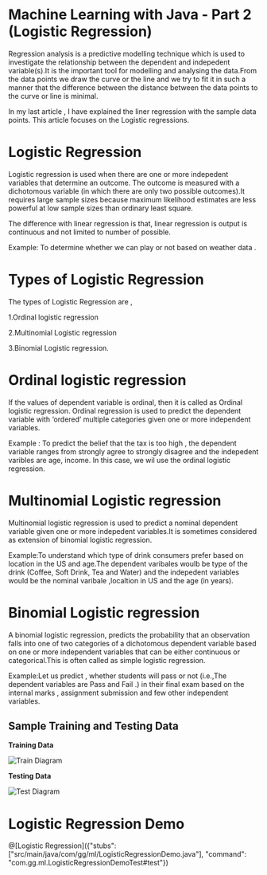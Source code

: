 # Machine Learning with Java - Part 2 (Logistic Regression)

Regression analysis is a predictive modelling technique which is used to investigate the relationship between the dependent and indepedent variable(s).It is the important tool for modelling and analysing the data.From the data points we draw the curve or the line and we try to fit it in such a manner that the difference  between the distance between the data points to the curve or line is minimal.

In my last article , I have explained the liner regression with the sample data points. This article focuses on the Logistic regressions.


# Logistic Regression

Logistic regression is used when there are one or more indepedent variables that determine an outcome. The outcome is measured with a dichotomous variable (in which there are only two possible outcomes).It requires large sample sizes because maximum likelihood estimates are less powerful at low sample sizes than ordinary least square.

The difference with linear regression is that, linear regression is output is continuous and not limited to number of possible.

Example: To determine whether we can play or not based on weather data .

# Types of Logistic Regression

The types of Logistic Regression are ,

1.Ordinal logistic regression

2.Multinomial Logistic regression

3.Binomial Logistic regression.

# Ordinal logistic regression

If the values of dependent variable is ordinal, then it is called as Ordinal logistic regression. Ordinal regression is used to predict the dependent variable with ‘ordered’ multiple categories given one or more independent variables. 

Example : To predict the belief that the tax is too high , the dependent variable ranges from strongly agree to strongly disagree and the indepedent varibles are age, income. In this case, we wil use the ordinal logistic regression.


# Multinomial Logistic regression

Multinomial logistic regression is used to predict a nominal dependent variable given one or more indepedent variables.It is sometimes considered as extension of binomial logistic regression.

Example:To understand which type of drink consumers prefer based on location in the US and age.The dependent varibales woulb be type of the drink (Coffee, Soft Drink, Tea and Water) and the indepedent variables would be the nominal varibale ,localtion in US and the age (in years).

# Binomial Logistic regression

A binomial logistic regression, predicts the probability that an observation falls into one of two categories of a dichotomous dependent variable based on one or more independent variables that can be either continuous or categorical.This is often called as simple logistic regression.


Example:Let us predict , whether students will pass or not (i.e.,The dependent variables are Pass and Fail .) in their final exam based on the internal marks , assignment submission and few other independent variables. 

## Sample Training and Testing Data

<B> Training Data </B>  

![Train Diagram](LOGISTICTRAIN.PNG)     

<B> Testing Data </B>

![Test Diagram](LOGISTIC_TEST.PNG)



# Logistic Regression Demo

@[Logistic Regression]({"stubs": ["src/main/java/com/gg/ml/LogisticRegressionDemo.java"], "command": "com.gg.ml.LogisticRegressionDemoTest#test"})

